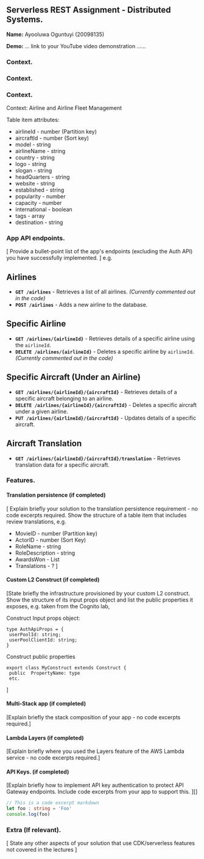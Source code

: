 ## Serverless REST Assignment - Distributed Systems.

__Name:__ Ayooluwa Oguntuyi (20098135)

__Demo:__ ... link to your YouTube video demonstration ......

### Context.

### Context.

### Context.

Context: Airline and Airline Fleet Management

Table item attributes:
+ airlineId - number (Partition key) 
+ aircraftId - number (Sort key)  
+ model - string  
+ airlineName - string  
+ country - string  
+ logo - string  
+ slogan - string  
+ headQuarters - string  
+ website - string  
+ established - string  
+ popularity - number 
+ capacity - number  
+ international - boolean  
+ tags - array<string>  
+ destination - string  

### App API endpoints.

[ Provide a bullet-point list of the app's endpoints (excluding the Auth API) you have successfully implemented. ]
e.g.

## Airlines
- **`GET /airlines`** - Retrieves a list of all airlines. *(Currently commented out in the code)*
- **`POST /airlines`** - Adds a new airline to the database.

## Specific Airline
- **`GET /airlines/{airlineId}`** - Retrieves details of a specific airline using the `airlineId`.
- **`DELETE /airlines/{airlineId}`** - Deletes a specific airline by `airlineId`. *(Currently commented out in the code)*

## Specific Aircraft (Under an Airline)
- **`GET /airlines/{airlineId}/{aircraftId}`** - Retrieves details of a specific aircraft belonging to an airline.
- **`DELETE /airlines/{airlineId}/{aircraftId}`** - Deletes a specific aircraft under a given airline.
- **`PUT /airlines/{airlineId}/{aircraftId}`** - Updates details of a specific aircraft.

## Aircraft Translation
- **`GET /airlines/{airlineId}/{aircraftId}/translation`** - Retrieves translation data for a specific aircraft.


### Features.

#### Translation persistence (if completed)

[ Explain briefly your solution to the translation persistence requirement - no code excerpts required. Show the structure of a table item that includes review translations, e.g.

+ MovieID - number  (Partition key)
+ ActorID - number  (Sort Key)
+ RoleName - string
+ RoleDescription - string
+ AwardsWon - List<string>
+ Translations - ?
]

#### Custom L2 Construct (if completed)

[State briefly the infrastructure provisioned by your custom L2 construct. Show the structure of its input props object and list the public properties it exposes, e.g. taken from the Cognito lab,

Construct Input props object:
~~~
type AuthApiProps = {
 userPoolId: string;
 userPoolClientId: string;
}
~~~
Construct public properties
~~~
export class MyConstruct extends Construct {
 public  PropertyName: type
 etc.
~~~
 ]

#### Multi-Stack app (if completed)

[Explain briefly the stack composition of your app - no code excerpts required.]

#### Lambda Layers (if completed)

[Explain briefly where you used the Layers feature of the AWS Lambda service - no code excerpts required.]


#### API Keys. (if completed)

[Explain briefly how to implement API key authentication to protect API Gateway endpoints. Include code excerpts from your app to support this. ][]

~~~ts
// This is a code excerpt markdown 
let foo : string = 'Foo'
console.log(foo)
~~~

###  Extra (If relevant).

[ State any other aspects of your solution that use CDK/serverless features not covered in the lectures ]

